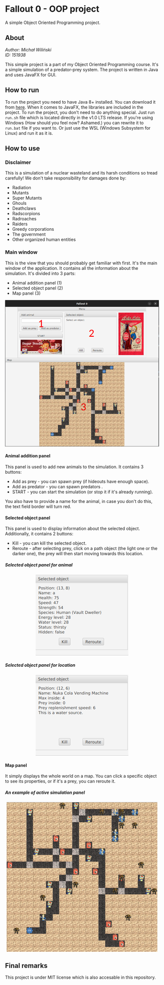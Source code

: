 # Fallout 0 - OOP project
A simple Object Oriented Programming project.
## About
*Author: Michał Wiliński* \
*ID: 151938*

This simple project is a part of my Object Oriented Programming course. It's a simple simulation of a predator-prey system. The project is written in Java and uses JavaFX for GUI.
## How to run
To run the project you need to have Java 8+ installed. You can download it from [here](https://www.java.com/en/download/). When it comes to JavaFX, the libraries are included in the project. To run the project, you don't need to do anything special. Just run `run.sh` file which is located directly in the v1.0 LTS release. If you're using Windows (How should you feel now? Ashamed.) you can rewrite it to `run.bat` file if you want to. Or just use the WSL (Windows Subsystem for Linux) and run it as it is.
## How to use
### Disclaimer
This is a simulation of a nuclear wasteland and its harsh conditions so tread carefully! 
We don't take responsibility for damages done by:
- Radiation
- Mutants
- Super Mutants
- Ghouls
- Deathclaws
- Radscorpions
- Radroaches
- Raiders
- Greedy corporations
- The government
- Other organized human entities

### Main window
This is the view that you should probably get familiar with first. It's the main window of the application. It contains all the information about the simulation. It's divided into 3 parts:
- Animal addition panel (1)
- Selected object panel (2)
- Map panel (3)

<p align="center"><img src="img/mainwindow.png" /></p>

#### Animal addition panel
This panel is used to add new animals to the simulation. It contains 3 buttons:
- Add as prey - you can spawn prey (if hideouts have enough space).
- Add as predator - you can spawn predators .
- START - you can start the simulation (or stop it if it's already running).

You also have to provide a name for the animal, in case you don't do this, the text field border will turn red.

#### Selected object panel
This panel is used to display information about the selected object. Additionally, it contains 2 buttons:
- Kill - you can kill the selected object.
- Reroute - after selecting prey, click on a path object (the light one or the darker one), the prey will then start moving towards this location.

##### Selected object panel for animal
<p align="center"><img src="img/animal.png" /></p>


##### Selected object panel for location
<p align="center"><img src="img/location.png" /></p>

#### Map panel
It simply displays the whole world on a map. You can click a specific object to see its properties, or if it's a prey, you can reroute it.

##### An example of active simulation panel
<p align="center"><img src="img/map.png" /></p>

## Final remarks
This project is under MIT license which is also accesable in this repository.



